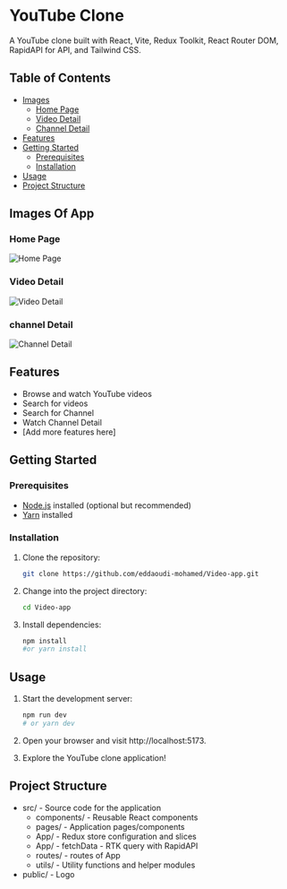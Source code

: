 # YouTube Clone

A YouTube clone built with React, Vite, Redux Toolkit, React Router DOM, RapidAPI for API, and Tailwind CSS.

## Table of Contents

- [Images](#images)
  - [Home Page](#home-page)
  - [Video Detail](#video-detail)
  - [Channel Detail](#channel-detail)
- [Features](#features)
- [Getting Started](#getting-started)
  - [Prerequisites](#prerequisites)
  - [Installation](#installation)
- [Usage](#usage)
- [Project Structure](#project-structure)

 

## Images Of App

### Home Page 
![Home Page](https://i.ibb.co/2q1y61Y/HomePage.png)
### Video Detail
![Video Detail](https://i.ibb.co/BZP0V4c/Video-Detail.png) 
### channel Detail
![Channel Detail](https://i.ibb.co/tPgyT6K/channel-Detail.png) 



## Features

- Browse and watch YouTube videos
- Search for videos
- Search for Channel  
- Watch Channel Detail 
- [Add more features here]

## Getting Started

### Prerequisites

- [Node.js](https://nodejs.org/) installed (optional but recommended)
- [Yarn](https://yarnpkg.com/) installed 

### Installation

1. Clone the repository:

   ```bash
   git clone https://github.com/eddaoudi-mohamed/Video-app.git

2. Change into the project directory:
   ```bash
   cd Video-app


3. Install dependencies: 
   ```bash
   npm install
   #or yarn install


## Usage

1. Start the development server:
   ```bash
   npm run dev 
   # or yarn dev 

2. Open your browser and visit http://localhost:5173.

3. Explore the YouTube clone application!


## Project Structure 
- src/ - Source code for the application
   -  components/ - Reusable React components
   -  pages/ - Application pages/components
   -  App/ - Redux store configuration and slices
   -  App/ - fetchData - RTK query with RapidAPI
   -  routes/ - routes of App
   -  utils/ - Utility functions and helper modules
- public/ - Logo



